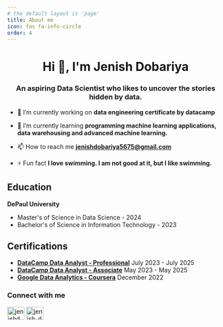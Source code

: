 ```yaml
---
# the default layout is 'page'
title: About me
icon: fas fa-info-circle
order: 4
---
```


<h1 align="center">Hi 👋, I'm Jenish Dobariya</h1>
<h3 align="center">An aspiring Data Scientist who likes to uncover the stories hidden by data.</h3>

- 🔭 I’m currently working on **data engineering certificate by datacamp**

- 🌱 I’m currently learning **programming machine learning applications, data warehousing and advanced machine learning.**

- 📫 How to reach me **jenishdobariya5675@gmail.com**

- ⚡ Fun fact **I love swimming. I am not good at it, but I like swimming.**


## Education
**DePaul University**
- Master's of Science in Data Science - 2024
- Bachelor's of Science in Information Technology - 2023

## Certifications
* **[DataCamp Data Analyst - Professional](https://www.datacamp.com/certificate/DA0026281515480)**	   July 2023 - July 2025 
* **[DataCamp Data Analyst - Associate](https://www.datacamp.com/certificate/DAA0019138990820)**	   May 2023 - May 2025
* **[Google Data Analytics - Coursera](https://www.coursera.org/account/accomplishments/professional-cert/8RKNYHPY5FY7)**	   December 2022


### Connect with me
<p align="left">
<a href="https://linkedin.com/in/jenishdobariya" target="blank"><img align="center" src="https://raw.githubusercontent.com/rahuldkjain/github-profile-readme-generator/master/src/images/icons/Social/linked-in-alt.svg" alt="jenishdobariya" height="30" width="40" /></a>
<a href="https://instagram.com/jenish_dobaria" target="blank"><img align="center" src="https://raw.githubusercontent.com/rahuldkjain/github-profile-readme-generator/master/src/images/icons/Social/instagram.svg" alt="jenish_dobaria" height="30" width="40" /></a>
</p>